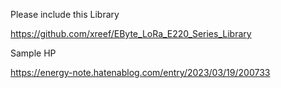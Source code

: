 Please include this Library


https://github.com/xreef/EByte_LoRa_E220_Series_Library


Sample HP


https://energy-note.hatenablog.com/entry/2023/03/19/200733
